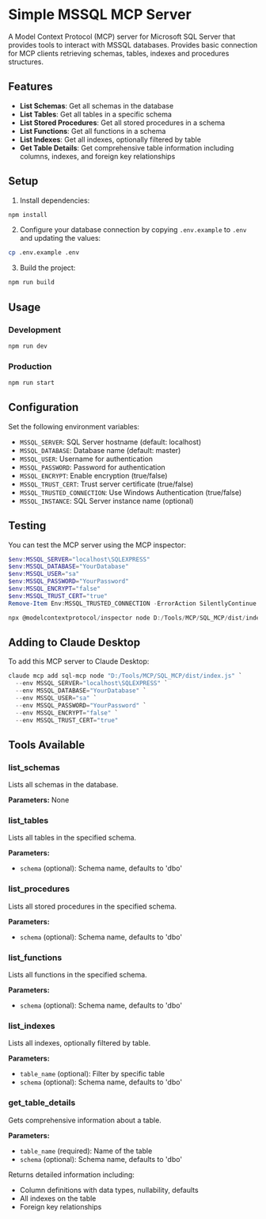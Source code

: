 # Simple MSSQL MCP Server

A Model Context Protocol (MCP) server for Microsoft SQL Server that provides tools to interact with MSSQL databases. Provides basic connection for MCP clients retrieving schemas, tables, indexes and procedures structures.

## Features

- **List Schemas**: Get all schemas in the database
- **List Tables**: Get all tables in a specific schema
- **List Stored Procedures**: Get all stored procedures in a schema
- **List Functions**: Get all functions in a schema
- **List Indexes**: Get all indexes, optionally filtered by table
- **Get Table Details**: Get comprehensive table information including columns, indexes, and foreign key relationships

## Setup

1. Install dependencies:
```bash
npm install
```

2. Configure your database connection by copying `.env.example` to `.env` and updating the values:
```bash
cp .env.example .env
```

3. Build the project:
```bash
npm run build
```

## Usage

### Development
```bash
npm run dev
```

### Production
```bash
npm run start
```

## Configuration

Set the following environment variables:

- `MSSQL_SERVER`: SQL Server hostname (default: localhost)
- `MSSQL_DATABASE`: Database name (default: master)
- `MSSQL_USER`: Username for authentication
- `MSSQL_PASSWORD`: Password for authentication
- `MSSQL_ENCRYPT`: Enable encryption (true/false)
- `MSSQL_TRUST_CERT`: Trust server certificate (true/false)
- `MSSQL_TRUSTED_CONNECTION`: Use Windows Authentication (true/false)
- `MSSQL_INSTANCE`: SQL Server instance name (optional)

## Testing

You can test the MCP server using the MCP inspector:

```powershell
$env:MSSQL_SERVER="localhost\SQLEXPRESS"
$env:MSSQL_DATABASE="YourDatabase"
$env:MSSQL_USER="sa"
$env:MSSQL_PASSWORD="YourPassword"
$env:MSSQL_ENCRYPT="false"
$env:MSSQL_TRUST_CERT="true"
Remove-Item Env:MSSQL_TRUSTED_CONNECTION -ErrorAction SilentlyContinue

npx @modelcontextprotocol/inspector node D:/Tools/MCP/SQL_MCP/dist/index.js
```

## Adding to Claude Desktop

To add this MCP server to Claude Desktop:

```powershell
claude mcp add sql-mcp node "D:/Tools/MCP/SQL_MCP/dist/index.js" `
  --env MSSQL_SERVER="localhost\SQLEXPRESS" `
  --env MSSQL_DATABASE="YourDatabase" `
  --env MSSQL_USER="sa" `
  --env MSSQL_PASSWORD="YourPassword" `
  --env MSSQL_ENCRYPT="false" `
  --env MSSQL_TRUST_CERT="true"
```

## Tools Available

### list_schemas
Lists all schemas in the database.

**Parameters:** None

### list_tables
Lists all tables in the specified schema.

**Parameters:**
- `schema` (optional): Schema name, defaults to 'dbo'

### list_procedures
Lists all stored procedures in the specified schema.

**Parameters:**
- `schema` (optional): Schema name, defaults to 'dbo'

### list_functions
Lists all functions in the specified schema.

**Parameters:**
- `schema` (optional): Schema name, defaults to 'dbo'

### list_indexes
Lists all indexes, optionally filtered by table.

**Parameters:**
- `table_name` (optional): Filter by specific table
- `schema` (optional): Schema name, defaults to 'dbo'

### get_table_details
Gets comprehensive information about a table.

**Parameters:**
- `table_name` (required): Name of the table
- `schema` (optional): Schema name, defaults to 'dbo'

Returns detailed information including:
- Column definitions with data types, nullability, defaults
- All indexes on the table
- Foreign key relationships